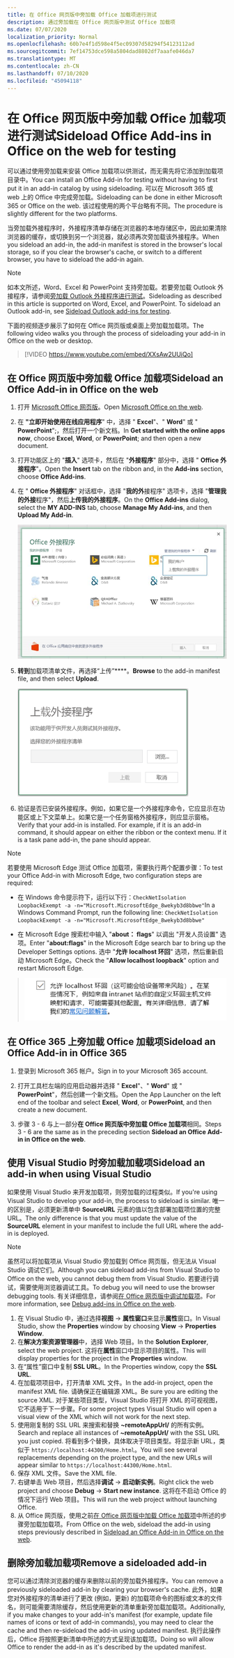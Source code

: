 ```yaml
---
title: 在 Office 网页版中旁加载 Office 加载项进行测试
description: 通过旁加载在 Office 网页版中测试 Office 加载项
ms.date: 07/07/2020
localization_priority: Normal
ms.openlocfilehash: 60b7e4f1d598e4f5ec09307d58294f54123112ad
ms.sourcegitcommit: 7ef14753dce598a5804dad8802df7aaafe046da7
ms.translationtype: MT
ms.contentlocale: zh-CN
ms.lasthandoff: 07/10/2020
ms.locfileid: "45094118"
---
```

# <a name="sideload-office-add-ins-in-office-on-the-web-for-testing"></a><span data-ttu-id="023c4-103">在 Office 网页版中旁加载 Office 加载项进行测试</span><span class="sxs-lookup"><span data-stu-id="023c4-103">Sideload Office Add-ins in Office on the web for testing</span></span>

<span data-ttu-id="023c4-104">可以通过使用旁加载来安装 Office 加载项以供测试，而无需先将它添加到加载项目录中。</span><span class="sxs-lookup"><span data-stu-id="023c4-104">You can install an Office Add-in for testing without having to first put it in an add-in catalog by using sideloading.</span></span> <span data-ttu-id="023c4-105">可以在 Microsoft 365 或 web 上的 Office 中完成旁加载。</span><span class="sxs-lookup"><span data-stu-id="023c4-105">Sideloading can be done in either Microsoft 365 or Office on the web.</span></span> <span data-ttu-id="023c4-106">该过程使用的两个平台略有不同。</span><span class="sxs-lookup"><span data-stu-id="023c4-106">The procedure is slightly different for the two platforms.</span></span>

<span data-ttu-id="023c4-107">当旁加载外接程序时，外接程序清单存储在浏览器的本地存储区中，因此如果清除浏览器的缓存，或切换到另一个浏览器，就必须再次旁加载该外接程序。</span><span class="sxs-lookup"><span data-stu-id="023c4-107">When you sideload an add-in, the add-in manifest is stored in the browser's local storage, so if you clear the browser's cache, or switch to a different browser, you have to sideload the add-in again.</span></span>

> [!NOTE]
> <span data-ttu-id="023c4-p102">如本文所述，Word、Excel 和 PowerPoint 支持旁加载。若要旁加载 Outlook 外接程序，请参阅[旁加载 Outlook 外接程序进行测试](../outlook/sideload-outlook-add-ins-for-testing.md)。</span><span class="sxs-lookup"><span data-stu-id="023c4-p102">Sideloading as described in this article is supported on Word, Excel, and PowerPoint. To sideload an Outlook add-in, see [Sideload Outlook add-ins for testing](../outlook/sideload-outlook-add-ins-for-testing.md).</span></span>

<span data-ttu-id="023c4-110">下面的视频逐步展示了如何在 Office 网页版或桌面上旁加载加载项。</span><span class="sxs-lookup"><span data-stu-id="023c4-110">The following video walks you through the process of sideloading your add-in in Office on the web or desktop.</span></span>

> [!VIDEO https://www.youtube.com/embed/XXsAw2UUiQo]

## <a name="sideload-an-office-add-in-in-office-on-the-web"></a><span data-ttu-id="023c4-111">在 Office 网页版中旁加载 Office 加载项</span><span class="sxs-lookup"><span data-stu-id="023c4-111">Sideload an Office Add-in in Office on the web</span></span>

1. <span data-ttu-id="023c4-112">打开 [Microsoft Office 网页版](https://office.live.com/)。</span><span class="sxs-lookup"><span data-stu-id="023c4-112">Open [Microsoft Office on the web](https://office.live.com/).</span></span>

2. <span data-ttu-id="023c4-113">在 **"立即开始使用在线应用程序**" 中，选择 " **Excel**"、" **Word**" 或 " **PowerPoint**";，然后打开一个新文档。</span><span class="sxs-lookup"><span data-stu-id="023c4-113">In **Get started with the online apps now**, choose **Excel**, **Word**, or **PowerPoint**; and then open a new document.</span></span>

3. <span data-ttu-id="023c4-114">打开功能区上的 "**插入**" 选项卡，然后在 "**外接程序**" 部分中，选择 " **Office 外接程序**"。</span><span class="sxs-lookup"><span data-stu-id="023c4-114">Open the **Insert** tab on the ribbon and, in the **Add-ins** section, choose **Office Add-ins**.</span></span>

4. <span data-ttu-id="023c4-115">在 " **Office 外接程序**" 对话框中，选择 "**我的外**接程序" 选项卡，选择 "**管理我的外接**程序"，然后**上传我的外接程序**。</span><span class="sxs-lookup"><span data-stu-id="023c4-115">On the **Office Add-ins** dialog, select the **MY ADD-INS** tab, choose **Manage My Add-ins**, and then **Upload My Add-in**.</span></span>

    ![“Office 加载项”对话框，右上方有“管理我的加载项”下拉列表，其中有下拉选项“上传我的加载项”](../images/office-add-ins-my-account.png)

5. <span data-ttu-id="023c4-117">**转到**加载项清单文件，再选择“上传”\*\*\*\*。</span><span class="sxs-lookup"><span data-stu-id="023c4-117">**Browse** to the add-in manifest file, and then select **Upload**.</span></span>

    ![带浏览、上载和取消按钮的上载外接程序对话框。](../images/upload-add-in.png)

6. <span data-ttu-id="023c4-p103">验证是否已安装外接程序。例如，如果它是一个外接程序命令，它应显示在功能区或上下文菜单上。如果它是一个任务窗格外接程序，则应显示窗格。</span><span class="sxs-lookup"><span data-stu-id="023c4-p103">Verify that your add-in is installed. For example, if it is an add-in command, it should appear on either the ribbon or the context menu. If it is a task pane add-in, the pane should appear.</span></span>

> [!NOTE]
><span data-ttu-id="023c4-122">若要使用 Microsoft Edge 测试 Office 加载项，需要执行两个配置步骤：</span><span class="sxs-lookup"><span data-stu-id="023c4-122">To test your Office Add-in with Microsoft Edge, two configuration steps are required:</span></span> 
>
> - <span data-ttu-id="023c4-123">在 Windows 命令提示符下，运行以下行：`CheckNetIsolation LoopbackExempt -a -n="Microsoft.MicrosoftEdge_8wekyb3d8bbwe"`</span><span class="sxs-lookup"><span data-stu-id="023c4-123">In a Windows Command Prompt, run the following line: `CheckNetIsolation LoopbackExempt -a -n="Microsoft.MicrosoftEdge_8wekyb3d8bbwe"`</span></span>
>
> - <span data-ttu-id="023c4-124">在 Microsoft Edge 搜索栏中输入 "**about： flags**" 以调出 "开发人员设置" 选项。</span><span class="sxs-lookup"><span data-stu-id="023c4-124">Enter "**about:flags**" in the Microsoft Edge search bar to bring up the Developer Settings options.</span></span>  <span data-ttu-id="023c4-125">选中 "**允许 localhost 环回**" 选项，然后重新启动 Microsoft Edge。</span><span class="sxs-lookup"><span data-stu-id="023c4-125">Check the "**Allow localhost loopback**" option and restart Microsoft Edge.</span></span>

>    ![Microsoft Edge 的“允许使用 localhost 环回”选项（该复选框已选中）。](../images/allow-localhost-loopback.png)

## <a name="sideload-an-office-add-in-in-office-365"></a><span data-ttu-id="023c4-127">在 Office 365 上旁加载 Office 加载项</span><span class="sxs-lookup"><span data-stu-id="023c4-127">Sideload an Office Add-in in Office 365</span></span>

1. <span data-ttu-id="023c4-128">登录到 Microsoft 365 帐户。</span><span class="sxs-lookup"><span data-stu-id="023c4-128">Sign in to your Microsoft 365 account.</span></span>

2. <span data-ttu-id="023c4-129">打开工具栏左端的应用启动器并选择 " **Excel**"、" **Word**" 或 " **PowerPoint**"，然后创建一个新文档。</span><span class="sxs-lookup"><span data-stu-id="023c4-129">Open the App Launcher on the left end of the toolbar and select **Excel**, **Word**, or **PowerPoint**, and then create a new document.</span></span>

3. <span data-ttu-id="023c4-130">步骤 3 - 6 与上一部分**在 Office 网页版中旁加载 Office 加载项**相同。</span><span class="sxs-lookup"><span data-stu-id="023c4-130">Steps 3 - 6 are the same as in the preceding section **Sideload an Office Add-in in Office on the web**.</span></span>

## <a name="sideload-an-add-in-when-using-visual-studio"></a><span data-ttu-id="023c4-131">使用 Visual Studio 时旁加载加载项</span><span class="sxs-lookup"><span data-stu-id="023c4-131">Sideload an add-in when using Visual Studio</span></span>

<span data-ttu-id="023c4-132">如果使用 Visual Studio 来开发加载项，则旁加载的过程类似。</span><span class="sxs-lookup"><span data-stu-id="023c4-132">If you're using Visual Studio to develop your add-in, the process to sideload is similar.</span></span> <span data-ttu-id="023c4-133">唯一的区别是，必须更新清单中 **SourceURL** 元素的值以包含部署加载项位置的完整 URL。</span><span class="sxs-lookup"><span data-stu-id="023c4-133">The only difference is that you must update the value of the **SourceURL** element in your manifest to include the full URL where the add-in is deployed.</span></span>

> [!NOTE]
> <span data-ttu-id="023c4-134">虽然可以将加载项从 Visual Studio 旁加载到 Office 网页版，但无法从 Visual Studio 调试它们。</span><span class="sxs-lookup"><span data-stu-id="023c4-134">Although you can sideload add-ins from Visual Studio to Office on the web, you cannot debug them from Visual Studio.</span></span> <span data-ttu-id="023c4-135">若要进行调试，需要使用浏览器调试工具。</span><span class="sxs-lookup"><span data-stu-id="023c4-135">To debug you will need to use the browser debugging tools.</span></span> <span data-ttu-id="023c4-136">有关详细信息，请参阅[在 Office 网页版中调试加载项](debug-add-ins-in-office-online.md)。</span><span class="sxs-lookup"><span data-stu-id="023c4-136">For more information, see [Debug add-ins in Office on the web](debug-add-ins-in-office-online.md).</span></span>

1. <span data-ttu-id="023c4-137">在 Visual Studio 中，通过选择**视图** -> **属性窗口**来显示**属性**窗口。</span><span class="sxs-lookup"><span data-stu-id="023c4-137">In Visual Studio, show the **Properties** window by choosing **View** -> **Properties Window**.</span></span>
2. <span data-ttu-id="023c4-138">在**解决方案资源管理器**中，选择 Web 项目。</span><span class="sxs-lookup"><span data-stu-id="023c4-138">In the **Solution Explorer**, select the web project.</span></span> <span data-ttu-id="023c4-139">这将在**属性**窗口中显示项目的属性。</span><span class="sxs-lookup"><span data-stu-id="023c4-139">This will display properties for the project in the **Properties** window.</span></span>
3. <span data-ttu-id="023c4-140">在“属性”窗口中复制 **SSL URL**。</span><span class="sxs-lookup"><span data-stu-id="023c4-140">In the Properties window, copy the **SSL URL**.</span></span>
4. <span data-ttu-id="023c4-141">在加载项项目中，打开清单 XML 文件。</span><span class="sxs-lookup"><span data-stu-id="023c4-141">In the add-in project, open the manifest XML file.</span></span> <span data-ttu-id="023c4-142">请确保正在编辑源 XML。</span><span class="sxs-lookup"><span data-stu-id="023c4-142">Be sure you are editing the source XML.</span></span> <span data-ttu-id="023c4-143">对于某些项目类型，Visual Studio 将打开 XML 的可视视图，它不适用于下一步骤。</span><span class="sxs-lookup"><span data-stu-id="023c4-143">For some project types Visual Studio will open a visual view of the XML which will not work for the next step.</span></span>
5. <span data-ttu-id="023c4-144">使用刚复制的 SSL URL 来搜索和替换 **~remoteAppUrl/** 的所有实例。</span><span class="sxs-lookup"><span data-stu-id="023c4-144">Search and replace all instances of **~remoteAppUrl/** with the SSL URL you just copied.</span></span> <span data-ttu-id="023c4-145">将看到多个替换，具体取决于项目类型。将显示新 URL，类似于 `https://localhost:44300/Home.html`。</span><span class="sxs-lookup"><span data-stu-id="023c4-145">You will see several replacements depending on the project type, and the new URLs will appear similar to `https://localhost:44300/Home.html`.</span></span>
6. <span data-ttu-id="023c4-146">保存 XML 文件。</span><span class="sxs-lookup"><span data-stu-id="023c4-146">Save the XML file.</span></span>
7. <span data-ttu-id="023c4-147">右键单击 Web 项目，然后选择**调试** -> **启动新实例**。</span><span class="sxs-lookup"><span data-stu-id="023c4-147">Right click the web project and choose **Debug** -> **Start new instance**.</span></span> <span data-ttu-id="023c4-148">这将在不启动 Office 的情况下运行 Web 项目。</span><span class="sxs-lookup"><span data-stu-id="023c4-148">This will run the web project without launching Office.</span></span>
8. <span data-ttu-id="023c4-149">从 Office 网页版，使用之前[在 Office 网页版中加载 Office 加载项](#sideload-an-office-add-in-in-office-on-the-web)中所述的步骤旁加载加载项。</span><span class="sxs-lookup"><span data-stu-id="023c4-149">From Office on the web, sideload the add-in using steps previously described in [Sideload an Office Add-in in Office on the web](#sideload-an-office-add-in-in-office-on-the-web).</span></span>

## <a name="remove-a-sideloaded-add-in"></a><span data-ttu-id="023c4-150">删除旁加载加载项</span><span class="sxs-lookup"><span data-stu-id="023c4-150">Remove a sideloaded add-in</span></span>

<span data-ttu-id="023c4-151">您可以通过清除浏览器的缓存来删除以前的旁加载外接程序。</span><span class="sxs-lookup"><span data-stu-id="023c4-151">You can remove a previously sideloaded add-in by clearing your browser's cache.</span></span> <span data-ttu-id="023c4-152">此外，如果您对外接程序的清单进行了更改 (例如，更新) 的加载项命令的图标或文本的文件名，则可能需要清除缓存，然后使用更新的清单重新旁加载加载项。</span><span class="sxs-lookup"><span data-stu-id="023c4-152">Additionally, if you make changes to your add-in's manifest (for example, update file names of icons or text of add-in commands), you may need to clear the cache and then re-sideload the add-in using updated manifest.</span></span> <span data-ttu-id="023c4-153">执行此操作后，Office 将按照更新清单中所述的方式呈现该加载项。</span><span class="sxs-lookup"><span data-stu-id="023c4-153">Doing so will allow Office to render the add-in as it's described by the updated manifest.</span></span>
